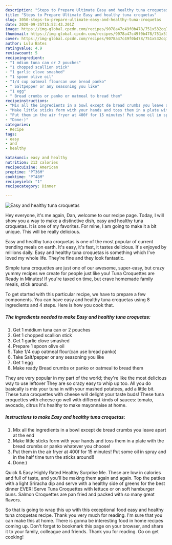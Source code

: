 ```yaml
---
description: "Steps to Prepare Ultimate Easy and healthy tuna croquetas"
title: "Steps to Prepare Ultimate Easy and healthy tuna croquetas"
slug: 3050-steps-to-prepare-ultimate-easy-and-healthy-tuna-croquetas
date: 2020-09-25T15:52:43.201Z
image: https://img-global.cpcdn.com/recipes/9078a47c49f0b478/751x532cq70/easy-and-healthy-tuna-croquetas-recipe-main-photo.jpg
thumbnail: https://img-global.cpcdn.com/recipes/9078a47c49f0b478/751x532cq70/easy-and-healthy-tuna-croquetas-recipe-main-photo.jpg
cover: https://img-global.cpcdn.com/recipes/9078a47c49f0b478/751x532cq70/easy-and-healthy-tuna-croquetas-recipe-main-photo.jpg
author: Lulu Bates
ratingvalue: 4.9
reviewcount: 5
recipeingredient:
- "1 mdium tuna can or 2 pouches"
- "1 chopped scallion stick"
- "1 garlic clove smashed"
- "1 spoon olive oil"
- "1/4 cup oatmeal flourcan use bread panko"
- " Saltpepper or any seasoning you like"
- "1 egg"
- " Bread crumbs or panko or oatmeal to bread them"
recipeinstructions:
- "Mix all the ingredients in a bowl except de bread crumbs you leave apart at the end"
- "Make little sticks form with your hands and toss them in a plate with the bread crumbs or panko whatever you choose!"
- "Put them in the air fryer at 400f for 15 minutes! Put some oil in spray and in the half time turn the sticks around!!"
- "Done:)"
categories:
- Recipe
tags:
- easy
- and
- healthy

katakunci: easy and healthy 
nutrition: 213 calories
recipecuisine: American
preptime: "PT36M"
cooktime: "PT48M"
recipeyield: "1"
recipecategory: Dinner

---
```



![Easy and healthy tuna croquetas](https://img-global.cpcdn.com/recipes/9078a47c49f0b478/751x532cq70/easy-and-healthy-tuna-croquetas-recipe-main-photo.jpg)

Hey everyone, it's me again, Dan, welcome to our recipe page. Today, I will show you a way to make a distinctive dish, easy and healthy tuna croquetas. It is one of my favorites. For mine, I am going to make it a bit unique. This will be really delicious.

Easy and healthy tuna croquetas is one of the most popular of current trending meals on earth. It's easy, it's fast, it tastes delicious. It's enjoyed by millions daily. Easy and healthy tuna croquetas is something which I've loved my whole life. They're fine and they look fantastic.

Simple tuna croquettes are just one of our awesome, super-easy, but crazy yummy recipes we create for people just like you! Tuna Croquettes are Ready in Minutes! If you&#39;re taxed on time, but crave homemade family meals, stick around.


To get started with this particular recipe, we have to prepare a few components. You can have easy and healthy tuna croquetas using 8 ingredients and 4 steps. Here is how you cook that.

<!--inarticleads1-->

##### The ingredients needed to make Easy and healthy tuna croquetas:

1. Get 1 médium tuna can or 2 pouches
1. Get 1 chopped scallion stick
1. Get 1 garlic clove smashed
1. Prepare 1 spoon olive oil
1. Take 1/4 cup oatmeal flour(can use bread panko)
1. Take  Salt/pepper or any seasoning you like
1. Get 1 egg
1. Make ready  Bread crumbs or panko or oatmeal to bread them


They are very popular in my part of the world; they&#39;re like the most delicious way to use leftover They are so crazy easy to whip up too. All you do basically is mix your tuna in with your mashed potatoes, add a little bit. These tuna croquettes with cheese will delight your taste buds! These tuna croquettes with cheese go well with different kinds of sauces: tomato, avocado, citrus It&#39;s healthy to make mayonnaise at home. 

<!--inarticleads2-->

##### Instructions to make Easy and healthy tuna croquetas:

1. Mix all the ingredients in a bowl except de bread crumbs you leave apart at the end
1. Make little sticks form with your hands and toss them in a plate with the bread crumbs or panko whatever you choose!
1. Put them in the air fryer at 400f for 15 minutes! Put some oil in spray and in the half time turn the sticks around!!
1. Done:)


Quick &amp; Easy Highly Rated Healthy Surprise Me. These are low in calories and full of taste, and you&#39;ll be making them again and again. Top the patties with a light Sriracha dip and serve with a healthy side of greens for the best dinner EVER! Serve Tuna Croquettes with lettuce or on soft hamburger buns. Salmon Croquettes are pan fried and packed with so many great flavors. 

So that is going to wrap this up with this exceptional food easy and healthy tuna croquetas recipe. Thank you very much for reading. I'm sure that you can make this at home. There is gonna be interesting food in home recipes coming up. Don't forget to bookmark this page on your browser, and share it to your family, colleague and friends. Thank you for reading. Go on get cooking!
